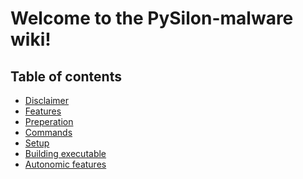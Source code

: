 # Welcome to the PySilon-malware wiki!
## Table of contents

- [Disclaimer]()
- [Features]()
- [Preperation]()
- [Commands]()
- [Setup]()
- [Building executable]()
- [Autonomic features](https://github.com/mategol/PySilon-malware/wiki/Autonomic-Features)